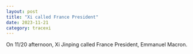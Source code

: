 ```yaml
---
layout: post
title: "Xi called France President"
date: 2023-11-21
category: tracexi
---
```


On 11/20 afternoon, Xi Jinping called France President, Emmanuel Macron.

